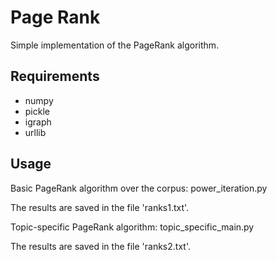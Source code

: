# Page Rank
Simple implementation of the PageRank algorithm.

## Requirements
* numpy
* pickle
* igraph
* urllib

## Usage
Basic PageRank algorithm over the corpus: power_iteration.py

The results are saved in the file 'ranks1.txt'.

Topic-specific PageRank algorithm: topic_specific_main.py

The results are saved in the file 'ranks2.txt'.
